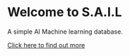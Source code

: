# Welcome to S.A.I.L

A simple AI Machine learning database.
 
[Click here to find out more](https://github.com/extrescs/edot07/blob/main/02/page%202.md#page-2)
